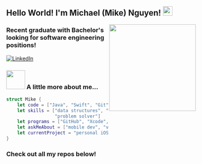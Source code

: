<h2>Hello World! I'm Michael (Mike) Nguyen! <img src="https://media1.giphy.com/media/eltkEbq0Zl4aGQHisf/giphy.gif" width="25"></h2>
<img align='right' src="https://media2.giphy.com/media/du3J3cXyzhj75IOgvA/giphy.gif?cid=ecf05e473stqkiqj1swhvzrcvfn9qedz1wyzcth49dbate1q&rid=giphy.gif" width="230">
<h3> Recent graduate with Bachelor's looking for software engineering positions! </h3>

[![LinkedIn](https://img.shields.io/badge/-michaelnguyen-blue?style=flat-square&logo=Linkedin&logoColor=white&link=https://www.linkedin.com/in/michael-nguyen-merced97/)](https://www.linkedin.com/in/michael-nguyen-merced97/)

### <img src="https://media.giphy.com/media/VgCDAzcKvsR6OM0uWg/giphy.gif" width="50"> A little more about me...  

``` swift
struct Mike {
    let code = ["Java", "Swift", "Git", "HTML", "CSS", "Python", "C++"]
    let skills = ["data structures", "algorithms", "object-oriented programming", 
                  "problem solver"]
    let programs = ["GitHub", "Xcode", "Eclipse"]
    let askMeAbout = ["mobile dev", "video games", "mathematics"]
    let currentProject = "personal iOS projects"
}
```

### Check out all my repos below!
